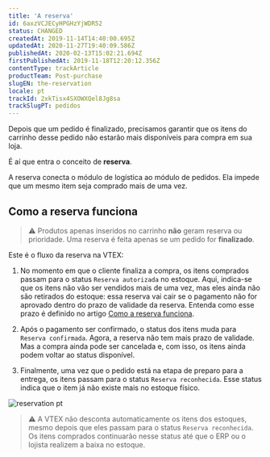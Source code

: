 ```yaml
---
title: 'A reserva'
id: 6axzVCJECyHPGHzYjWDR52
status: CHANGED
createdAt: 2019-11-14T14:40:00.695Z
updatedAt: 2020-11-27T19:40:09.586Z
publishedAt: 2020-02-13T15:02:21.694Z
firstPublishedAt: 2019-11-18T12:20:12.356Z
contentType: trackArticle
productTeam: Post-purchase
slugEN: the-reservation
locale: pt
trackId: 2xkTisx4SXOWXQel8Jg8sa
trackSlugPT: pedidos
---
```


Depois que um pedido é finalizado, precisamos garantir que os itens do carrinho desse pedido não estarão mais disponíveis para compra em sua loja.

É aí que entra o conceito de __reserva__.

A reserva conecta o módulo de logística ao módulo de pedidos. Ela impede que um mesmo item seja comprado mais de uma vez. 

## Como a reserva funciona

>⚠️ Produtos apenas inseridos no carrinho **não** geram reserva ou prioridade. Uma reserva é feita apenas se um pedido for **finalizado**.  


Este é o fluxo da reserva na VTEX: 

 1. No momento em que o cliente finaliza a compra, os itens comprados passam para o status `Reserva autorizada` no estoque. Aqui, indica-se que os itens não vão ser vendidos mais de uma vez, mas eles ainda não são retirados do estoque: essa reserva vai cair se o pagamento não for aprovado dentro do prazo de validade da reserva. Entenda como esse prazo é definido no artigo [Como a reserva funciona](https://help.vtex.com/pt/tutorial/como-a-reserva-funciona).      

 2. Após o pagamento ser confirmado, o status dos itens muda para `Reserva confirmada`. Agora, a reserva não tem mais prazo de validade. Mas a compra ainda pode ser cancelada e, com isso, os itens ainda podem voltar ao status disponível.  
 
 3. Finalmente, uma vez que o pedido está na etapa de preparo para a entrega, os itens passam para o status `Reserva reconhecida`. Esse status indica que o item já não existe mais no estoque físico.      

![reservation pt](//images.ctfassets.net/alneenqid6w5/7nDqT6kSvWTESRqZLzZutZ/9009856b729712a613d4d6c36612fd9a/reservation_pt.png)

>⚠️ A VTEX não desconta automaticamente os itens dos estoques, mesmo depois que eles passam para o status `Reserva reconhecida`. Os itens comprados continuarão nesse status até que o ERP ou o lojista realizem a baixa no estoque.
